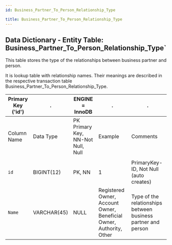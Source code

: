 ```yaml
---
id: Business_Partner_To_Person_Relationship_Type

title: Business_Partner_To_Person_Relationship_Type
---
```


## Data Dictionary - Entity Table: Business_Partner_To_Person_Relationship_Type`

This table stores the type of the relationships between business partner and person. 

It is lookup table with relationship names. Their meanings are described in the respective transaction table Business_Partner_To_Person_Relationship_Type.



|Primary Key ('id')|.|ENGINE = InnoDB|.|.|
|---|---|---|---|---|
| Column Name| Data Type|PK Primary Key, NN-Not Null, Null|Example|Comments|
||
|`id` |BIGINT(12) |PK, NN|1|PrimaryKey-ID, Not Null (auto creates)|
|`Name`|VARCHAR(45)| NULL|Registered Owner, Account Owner, Beneficial Owner, Authority, Other|Type of the relationships between business partner and person|
